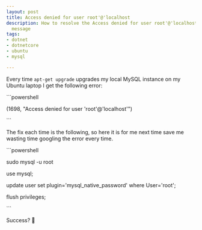 ```yaml
---
layout: post
title: Access denied for user root'@'localhost
description: How to resolve the Access denied for user root'@'localhost MySQL error
  message
tags:
- dotnet
- dotnetcore
- ubuntu
- mysql

---
```

  
Every time `apt-get upgrade` upgrades my local MySQL instance on my Ubuntu laptop I get the following error: 

\`\`\`powershell

(1698, "Access denied for user 'root'@'localhost'")

\`\`\`

The fix each time is the following, so here it is for me next time save me wasting time googling the error every time.

\`\`\`powershell

sudo mysql -u root

use mysql;

update user set plugin='mysql_native_password' where User='root';

flush privileges;

\`\`\`

Success? 🎉